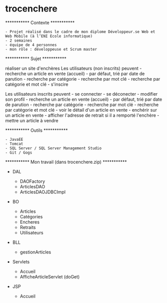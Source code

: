 # trocenchere

*********** Contexte ***********

    - Projet réalisé dans le cadre de mon diplome Développeur.se Web et Web Mobile (à l’ENI Ecole informatique)
    - 2 semaines
    - équipe de 4 personnes
    - mon rôle : développeuse et Scrum master


*********** Sujet ***********

réaliser un site d'enchères
Les utilisateurs (non inscrits) peuvent
    - recherche un article en vente (accueil)
        - par défaut, trié par date de parution
        - recherche par catégorie
        - recherche par mot clé
        - recherche par catégorie et mot clé
    - s'inscire
    
Les utilisateurs inscrits peuvent
    - se connecter
    - se déconecter
    - modifier son profil
    - recherche un article en vente (accueil)
        - par défaut, trié par date de parution
        - recherche par catégorie
        - recherche par mot clé
        - recherche par catégorie et mot clé
    - voir le détail d'un article en vente
    - enchérir sur un article en vente
    - afficher l'adresse de retrait si il a remporté l'enchère
    - mettre un article à vendre


*********** Outils ***********

    - JavaEE
    - Tomcat
    - SQL Server / SQL Server Management Studio
    - Git / Gogs


*********** Mon travail (dans trocenchere.zip) ***********

   - DAL
        - DAOFactory
        - ArticlesDAO
        - ArticlesDAOJDBCImpl
        
   - BO
        - Articles
        - Catégories
        - Encheres
        - Retraits
        - Utilisateurs
        
   - BLL
        - gestionArticles
        
   - Servlets
        - Accueil
        - AfficheArticleServlet (doGet)
        
   - JSP
        - Accueil

        
        


    
